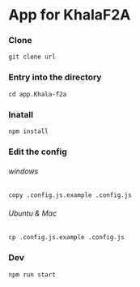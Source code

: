 # App for KhalaF2A

### Clone

`git clone url`

### Entry into the directory

`cd app.Khala-f2a`

### Inatall

`npm install`

### Edit the config

###### windows

`copy .config.js.example .config.js`

###### Ubuntu & Mac

`cp .config.js.example .config.js`

### Dev

`npm run start`